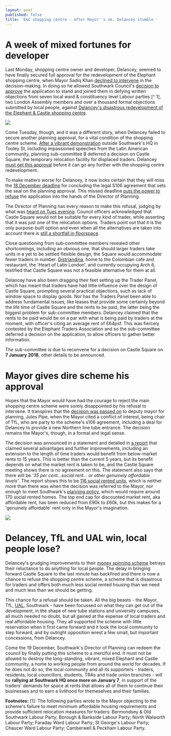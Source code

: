 ```yaml
---
layout: post
published: false
title: 'E&C shopping centre - after Mayor''s ok, Delancey stumble '
---
```

# A week of mixed fortunes for developer

Last Monday, shopping centre owner and developer, Delancey, seemed to have finally secured full approval for the redevelopment of the Elephant shopping centre, when Mayor Sadiq Khan [declined to intervene](https://www.docdroid.net/njfeOJz/3654.pdf#page=23) in the decision-making.  In doing so he allowed  Southwark Council's [decision to approve](http://35percent.org/shopping-centre/) the application to stand and joined them in defying written objections from seven local ward & constituency level Labour parties [^ 1], two London Assembly members and over a thousand formal objections submitted by local people, against [Delancey's disastrous redevelopment of the Elephant & Castle shopping centre](http://35percent.org/shopping-centre).

![](http://35percent.org/img/traderscompsk.jpeg)

Come Tuesday, though, and it was a different story, when Delancey failed to secure another planning approval, for a vital condition of the shopping centre scheme.  [After a vibrant demonstration](https://twitter.com/uptheelephant_?lang=en&lang=en) outside Southwark's HQ in Tooley St, including impassioned speeches from the Latin American community, planning sub-committee B deferred a decision on Castle Square, the temporary relocation facility for displaced traders.  Delancey [must get this approval](http://moderngov.southwark.gov.uk/mgAi.aspx?ID=49413) before it can go any further with the shopping centre redevelopment.

To make matters worse for Delancey, it now looks certain that they will miss the [18 December deadline](http://moderngov.southwark.gov.uk/mgAi.aspx?ID=49413) for concluding the legal S106 agreement that sets the seal on the planning approval. This missed deadline [puts the power to refuse](http://moderngov.southwark.gov.uk/mgAi.aspx?ID=49413) the application into the hands of the Director of Planning.

The Director of Planning has every reason to make this refusal, judging by what was [heard on Tues evening](https://www.pscp.tv/w/1nAJEywMqObJL).  Council officers acknowledged that Castle Square would not be suitable for every kind of trader, while asserting that it was just one of the relocation options. Traders point out that it is the only purpose-built option and even when all the alternatives are taken into account there is [still a shortfall in floorspace](https://www.docdroid.net/cJY7s28/latin-obj.pdf).

Close questioning from sub-committee members revealed other shortcomings, including an obvious one, that should larger traders take units in a yet to be settled flexible design, the Square would accommodate fewer traders in number.  [Distriandina](https://www.thecolombian.co.uk/), home to the Colombian cafe and restaurant, the 'Heart of Latin London', and currently occupying Arch 6, testified that Castle Square was not a feasible alternative for them at all. 

Delancey have also been dragging their feet setting up the Trader Panel, which has meant that traders have had little influence over the design of Castle Square, prompting several practical objections, such as lack of window space to display goods.  Nor has the Traders Panel been able to address fundamental issues, like leases that provide some certainty beyond the life time of Castle Square and the rents to be paid, the latter being the biggest problem for sub-committee members.  Delancey claimed that the rents to be paid would be on a par with what is being paid by traders at the moment, with officer's citing an average rent of £64psf.  This was fiercely contested by the Elephant Traders Association and so the sub-committee deferred a decision on the application, to allow officers to gather better information.

The sub-committee is due to reconvene for a decision on Castle Square on **7 January 2018**, other details to be announced.

# Mayor gives dire scheme his approval

Hopes that the Mayor would have had the courage to reject the main shopping centre scheme were sorely disappointed by his refusal to intervene.  It transpires that the [decision was passed on](http://www.london-se1.co.uk/news/view/9772) to deputy mayor for planning, Jules Pipe, when the Mayor cited a conflict of interest, being chair of TfL, who are party to the scheme's s106 agreement, including a deal for Delancey to provide a new Northern line tube entrance.  The decision remains the Mayor's, though, in a formal and legal sense.

The decision was announced in a statement and detailed in [a report](https://www.docdroid.net/njfeOJz/3654.pdf#page=22) that claimed several advantages and further improvements, including an extension to the length of time traders would benefit from below-market rents to 15 years.  This is better than the current 5 years, but its benefit depends on what the market rent is taken to be, and the Castle Square meeting shows there is no agreement on this.  The statement also says that there will be _'35 per cent...social rent... or other genuinely affordable levels'_.  The report shows this to be [116 social rented units](https://www.docdroid.net/S6CBtQA/stage2-excerpt.pdf), which is neither more than there was when the decision was referred to the Mayor, nor enough to meet Southwark's [planning policy](https://www.southwark.gov.uk/planning-and-building-control/planning-policy-and-transport-policy/supplementary-planning-documents-spd/spd-by-area?chapter=6), which would require around 170 social rented homes.  The top end cap for discounted market rent, aka affordable rent, has been reduced from £90k to £60k, but this makes for a 'genuinely affordable' rent only in the Mayor's imagination.

![](http://35percent.org/img/glastatement.jpg)


# Delancey, TfL and UAL win, local people lose?

Delancey's grudging improvements to their [money spinning scheme](http://35percent.org/shopping-centre/) betrays their reluctance to do anything for local people.  The delay in bringing forward Castle Square to the last minute has backfired and there is now a chance to refuse the shopping centre scheme, a scheme that is disastrous for traders and offers both much less social rented housing than we need and much less than we should be getting.

This chance for a refusal should be taken. All the big beasts - the Mayor, TfL, [UAL](https://www.arts.ac.uk/colleges/london-college-of-communication/about-lcc/lcc-new-building), Southwark -  have been focussed on what they can get out of the development, in the shape of new tube stations and university campuses, all much needed no doubt, but all gained at the expense of local traders and real affordable housing.  They all supported the scheme with little reservation when it first came forward and it took the local community to step forward, and by outright opposition wrest a few small, but important concessions, from Delancey. 

Come the 19 December, Southwark's Director of Planning can redeem the council by finally putting this scheme to a merciful end.  It must not be allowed to destroy the long-standing, vibrant, mixed Elephant and Castle community, a home to working people from around the world for decades.  If he does not do so, the local community and all its supporters - traders, residents, local councillors, students, TRAs  and trade union branches - will be **rallying at Southwark HQ once more on January 7**, in support of the traders' demands for space at rents that allows all of them to continue their businesses and to earn a livlihood for themeselves and their families.


__Footnotes:__
[1]: The following parties wrote to the Mayor objecting to the scheme's failure to meet minimum affordable housing requirements and provide sufficient relocation measures for traders: Bermondsey & Old Southwark Labour Party; Borough & Bankside Labour Party; North Walworth Labour Party; Faraday Ward Labour Party; St George's Labour Party; Chaucer Ward Labour Party; Camberwell & Peckham Labour Party.

